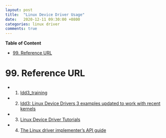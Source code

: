 ```yaml
---
layout: post
title:  "Linux Device Driver Usage"
date:   2020-12-11 09:30:00 +0800
categories: linux driver
comments: true
---
```


**Table of Content**

- [99. Reference URL](#99-reference-url)



# 99. Reference URL

* 1) [ldd3_training](https://github.com/leos313/ldd3_training)

* 2) [ldd3: Linux Device Drivers 3 examples updated to work with recent kernels](https://github.com/martinezjavier/ldd3)

* 3) [Linux Device Driver Tutorials](https://embetronicx.com/linux-device-driver-tutorials/)

* 4) [The Linux driver implementer’s API guide](https://www.infradead.org/~mchehab/kernel_docs/driver-api/index.html)

  
